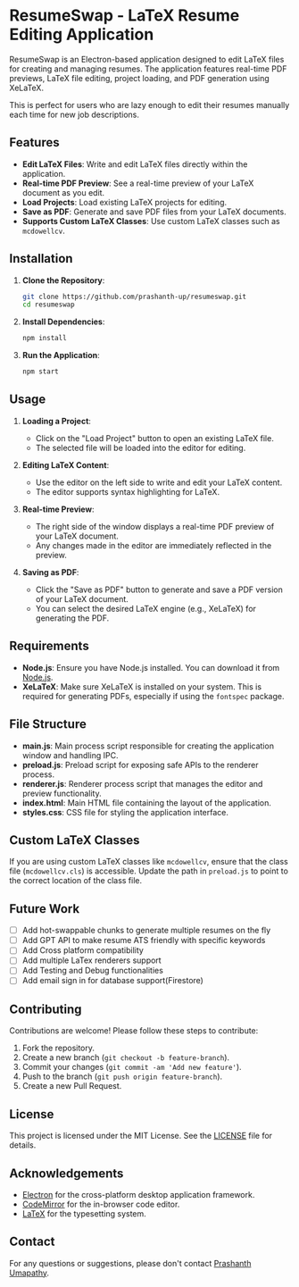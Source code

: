 # ResumeSwap - LaTeX Resume Editing Application

ResumeSwap is an Electron-based application designed to edit LaTeX files for creating and managing resumes. The application features real-time PDF previews, LaTeX file editing, project loading, and PDF generation using XeLaTeX.

This is perfect for users who are lazy enough to edit their resumes manually each time for new job descriptions.

## Features

- **Edit LaTeX Files**: Write and edit LaTeX files directly within the application.
- **Real-time PDF Preview**: See a real-time preview of your LaTeX document as you edit.
- **Load Projects**: Load existing LaTeX projects for editing.
- **Save as PDF**: Generate and save PDF files from your LaTeX documents.
- **Supports Custom LaTeX Classes**: Use custom LaTeX classes such as `mcdowellcv`.

## Installation

1. **Clone the Repository**:

   ```sh
   git clone https://github.com/prashanth-up/resumeswap.git
   cd resumeswap
   ```

2. **Install Dependencies**:

   ```sh
   npm install
   ```

3. **Run the Application**:
   ```sh
   npm start
   ```

## Usage

1. **Loading a Project**:

   - Click on the "Load Project" button to open an existing LaTeX file.
   - The selected file will be loaded into the editor for editing.

2. **Editing LaTeX Content**:

   - Use the editor on the left side to write and edit your LaTeX content.
   - The editor supports syntax highlighting for LaTeX.

3. **Real-time Preview**:

   - The right side of the window displays a real-time PDF preview of your LaTeX document.
   - Any changes made in the editor are immediately reflected in the preview.

4. **Saving as PDF**:
   - Click the "Save as PDF" button to generate and save a PDF version of your LaTeX document.
   - You can select the desired LaTeX engine (e.g., XeLaTeX) for generating the PDF.

## Requirements

- **Node.js**: Ensure you have Node.js installed. You can download it from [Node.js](https://nodejs.org/).
- **XeLaTeX**: Make sure XeLaTeX is installed on your system. This is required for generating PDFs, especially if using the `fontspec` package.

## File Structure

- **main.js**: Main process script responsible for creating the application window and handling IPC.
- **preload.js**: Preload script for exposing safe APIs to the renderer process.
- **renderer.js**: Renderer process script that manages the editor and preview functionality.
- **index.html**: Main HTML file containing the layout of the application.
- **styles.css**: CSS file for styling the application interface.

## Custom LaTeX Classes

If you are using custom LaTeX classes like `mcdowellcv`, ensure that the class file (`mcdowellcv.cls`) is accessible. Update the path in `preload.js` to point to the correct location of the class file.

## Future Work

- [ ] Add hot-swappable chunks to generate multiple resumes on the fly
- [ ] Add GPT API to make resume ATS friendly with specific keywords
- [ ] Add Cross platform compatibility
- [ ] Add multiple LaTex renderers support
- [ ] Add Testing and Debug functionalities
- [ ] Add email sign in for database support(Firestore)

## Contributing

Contributions are welcome! Please follow these steps to contribute:

1. Fork the repository.
2. Create a new branch (`git checkout -b feature-branch`).
3. Commit your changes (`git commit -am 'Add new feature'`).
4. Push to the branch (`git push origin feature-branch`).
5. Create a new Pull Request.

## License

This project is licensed under the MIT License. See the [LICENSE](LICENSE) file for details.

## Acknowledgements

- [Electron](https://www.electronjs.org/) for the cross-platform desktop application framework.
- [CodeMirror](https://codemirror.net/) for the in-browser code editor.
- [LaTeX](https://www.latex-project.org/) for the typesetting system.

## Contact

For any questions or suggestions, please don't contact [Prashanth Umapathy](mailto:PleaseDontAskMeAnything@nowhere.com).

